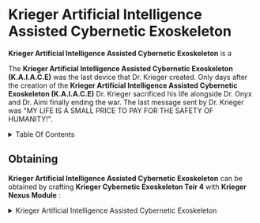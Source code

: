 # Krieger Artificial Intelligence Assisted Cybernetic Exoskeleton

**Krieger Artificial Intelligence Assisted Cybernetic Exoskeleton** is a 

The **Krieger Artificial Intelligence Assisted Cybernetic Exoskeleton (K.A.I.A.C.E)** was the last device that Dr. Krieger created. Only days after the creation of the **Krieger Artificial Intelligence Assisted Cybernetic Exoskeleton (K.A.I.A.C.E)** Dr. Krieger sacrificed his life alongside Dr. Onyx and Dr. Aimi finally ending the war. The last message sent by Dr. Krieger was "MY LIFE IS A SMALL PRICE TO PAY FOR THE SAFETY OF HUMANITY!".

<details><summary>Table Of Contents</a></summary>

 1.  [Obtaining](#obtaining)

</details>


## Obtaining

**Krieger Artificial Intelligence Assisted Cybernetic Exoskeleton** can be obtained by crafting **Krieger Cybernetic Exoskeleton Teir 4** with **Krieger Nexus Module** : 

<details><summary>Krieger Artificial Intelligence Assisted Cybernetic Exoskeleton</a></summary>
 
 1. [Krieger Cybernetic Exoskeleton Teir 4](https://github.com/AlphaMC0/Lone-Martian/blob/main/Armor/Krieger%20Cybernetic%20Exoskeleton%20Teir%204.md)

 2. [Krieger Nexus Module](https://github.com/AlphaMC0/Lone-Martian/blob/main/Upgrade%20Modules/Krieger%20Nexus%20Module%20(K.N.M).md)
 
<details>

# Recipie Tree

**Krieger Artificial Intelligence Assisted Cybernetic Exoskeleton (K.A.I.A.C.E)**

**- 1** [**Krieger Cybernetic Exoskeleton Teir 4**](https://github.com/AlphaMC0/Lone-Martian/blob/main/Armor/Krieger%20Cybernetic%20Exoskeleton%20Teir%204.md)

**- 1** [**Krieger Nexus Module (K.N.M)**](https://github.com/AlphaMC0/Lone-Martian/blob/main/Upgrade%20Modules/Krieger%20Nexus%20Module%20(K.N.M).md)

# Stats

**- Health : 5000**

**- Defence : 100**

**- Damage : 100**

**- Stamina Consumption Reduction : 10/s**

**- Regeneration : 100/s**

# Quote

Dr. Krieger after creation of the **Krieger Artifical Intelligence Assisted Cybernetic Exoskeleton (K.A.I.A.C.E)** stated :

"Peace is finnally within our grasp."



**- Krieger**

# Special Ability

**> Gentle Repose**

**Gentle Repose** can be activated by **Shift-Right-Clicking** while having the **Krieger Artifical Intelligence Assisted Cybernetic Exoskeleton (K.A.I.A.C.E)** equiped.

When activated **Gentle Repose** will generate a shield that negate all damage for **5s**.

After use **Gentle Repose** will go on a **10min** cooldown.


# Item State

[**<--- Krieger Cybernetic Exoskeleton Teir 4**](https://github.com/AlphaMC0/Lone-Martian/blob/main/Armor/Krieger%20Cybernetic%20Exoskeleton%20Teir%204.md) | ***None --->***

# Game Info

**Internal ID** : 

**Category** : Exoskeleton
